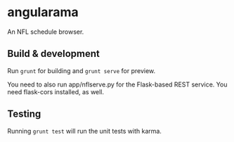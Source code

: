 # angularama

An NFL schedule browser.

## Build & development

Run `grunt` for building and `grunt serve` for preview.

You need to also run app/nflserve.py for the Flask-based REST service. You need flask-cors installed, as well.

## Testing

Running `grunt test` will run the unit tests with karma.
